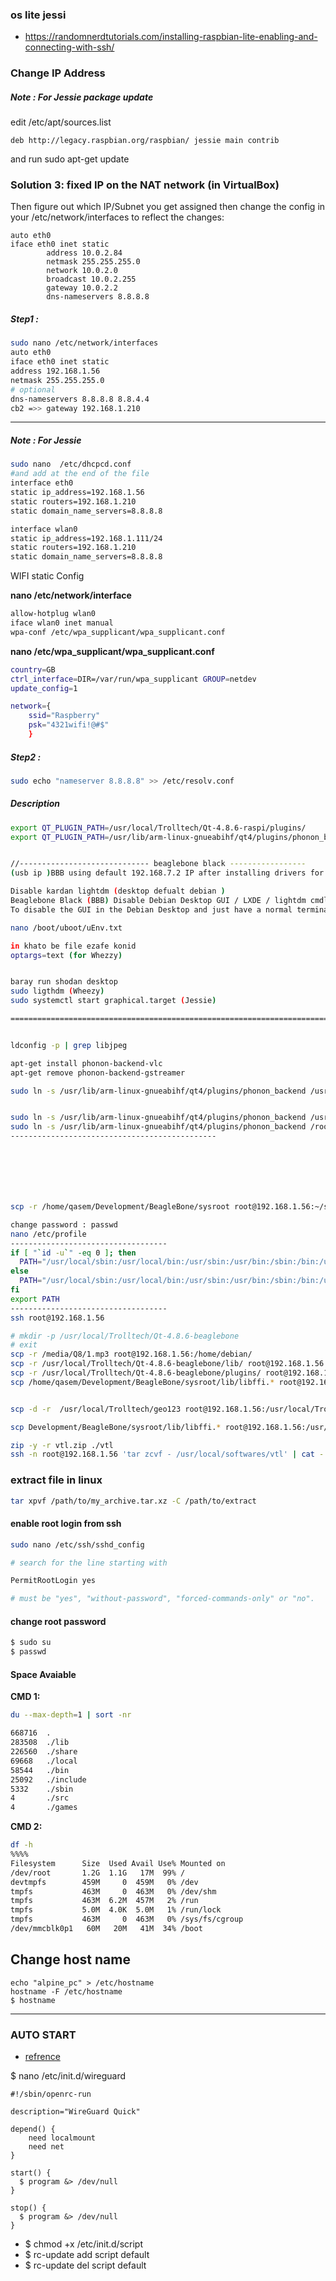 ### os lite jessi
* https://randomnerdtutorials.com/installing-raspbian-lite-enabling-and-connecting-with-ssh/
### Change IP Address

##### Note : For Jessie package update 
edit /etc/apt/sources.list
```bashe
deb http://legacy.raspbian.org/raspbian/ jessie main contrib
```
and run sudo apt-get update

### Solution 3: fixed IP on the NAT network (in VirtualBox)
Then figure out which IP/Subnet you get assigned then change the config in your /etc/network/interfaces to reflect the changes: 
```
auto eth0
iface eth0 inet static
        address 10.0.2.84
        netmask 255.255.255.0
        network 10.0.2.0
        broadcast 10.0.2.255
        gateway 10.0.2.2
        dns-nameservers 8.8.8.8
```


##### Step1 :
```bash
sudo nano /etc/network/interfaces
auto eth0
iface eth0 inet static
address 192.168.1.56
netmask 255.255.255.0
# optional 
dns-nameservers 8.8.8.8 8.8.4.4
cb2 =>> gateway 192.168.1.210
```
_______
##### Note : For Jessie
```bash
sudo nano  /etc/dhcpcd.conf
#and add at the end of the file
interface eth0
static ip_address=192.168.1.56
static routers=192.168.1.210
static domain_name_servers=8.8.8.8

interface wlan0
static ip_address=192.168.1.111/24
static routers=192.168.1.210
static domain_name_servers=8.8.8.8

```
WIFI static Config <br>

**nano /etc/network/interface**
```bash
allow-hotplug wlan0
iface wlan0 inet manual
wpa-conf /etc/wpa_supplicant/wpa_supplicant.conf
```
**nano /etc/wpa_supplicant/wpa_supplicant.conf**
```bash
country=GB
ctrl_interface=DIR=/var/run/wpa_supplicant GROUP=netdev
update_config=1

network={
    ssid="Raspberry"
    psk="4321wifi!@#$"
    }
```
##### Step2 :
```bash
sudo echo "nameserver 8.8.8.8" >> /etc/resolv.conf 
```
##### Description
```bash 
export QT_PLUGIN_PATH=/usr/local/Trolltech/Qt-4.8.6-raspi/plugins/
export QT_PLUGIN_PATH=/usr/lib/arm-linux-gnueabihf/qt4/plugins/phonon_backend


//----------------------------- beaglebone black -----------------
(usb ip )BBB using default 192.168.7.2 IP after installing drivers for this board. 

Disable kardan lightdm (desktop defualt debian )
Beaglebone Black (BBB) Disable Debian Desktop GUI / LXDE / lightdm cmdline=systemd.unit=multi-user.target (for Jessie)
To disable the GUI in the Debian Desktop and just have a normal terminal login, put the following into /boot/uboot/uEnv.txt 

nano /boot/uboot/uEnv.txt

in khato be file ezafe konid
optargs=text (for Whezzy) 


baray run shodan desktop
sudo ligthdm (Wheezy)
sudo systemctl start graphical.target (Jessie)

=======================================================================


ldconfig -p | grep libjpeg

apt-get install phonon-backend-vlc
apt-get remove phonon-backend-gstreamer

sudo ln -s /usr/lib/arm-linux-gnueabihf/qt4/plugins/phonon_backend /usr/local/Trolltech/Qt-4.8.6-raspi/plugins/phonon_backend


sudo ln -s /usr/lib/arm-linux-gnueabihf/qt4/plugins/phonon_backend /usr/bin
sudo ln -s /usr/lib/arm-linux-gnueabihf/qt4/plugins/phonon_backend /root/phonon_backend
----------------------------------------------







scp -r /home/qasem/Development/BeagleBone/sysroot root@192.168.1.56:~/sysroot

change password : passwd
nano /etc/profile
-----------------------------------
if [ "`id -u`" -eq 0 ]; then
  PATH="/usr/local/sbin:/usr/local/bin:/usr/sbin:/usr/bin:/sbin:/bin:/usr/local/Trolltech/Qt-4.8.6-beaglebone/lib"
else
  PATH="/usr/local/sbin:/usr/local/bin:/usr/sbin:/usr/bin:/sbin:/bin:/usr/local/games:/usr/games:/usr/local/Trolltech/Qt-4.8.6-beaglebone/lib"
fi
export PATH
-----------------------------------
ssh root@192.168.1.56

# mkdir -p /usr/local/Trolltech/Qt-4.8.6-beaglebone
# exit
scp -r /media/Q8/1.mp3 root@192.168.1.56:/home/debian/
scp -r /usr/local/Trolltech/Qt-4.8.6-beaglebone/lib/ root@192.168.1.56:/usr/local/Trolltech/Qt-4.8.6-beaglebone
scp -r /usr/local/Trolltech/Qt-4.8.6-beaglebone/plugins/ root@192.168.1.56:/usr/local/Trolltech/Qt-4.8.6-beaglebone
scp /home/qasem/Development/BeagleBone/sysroot/lib/libffi.* root@192.168.1.56:/usr/lib/


scp -d -r  /usr/local/Trolltech/geo123 root@192.168.1.56:/usr/local/Trolltech/

scp Development/BeagleBone/sysroot/lib/libffi.* root@192.168.1.56:/usr/lib/

zip -y -r vtl.zip ./vtl
ssh -n root@192.168.1.56 'tar zcvf - /usr/local/softwares/vtl' | cat - > localZip.tar.gz
```
### extract file in linux 
```bash 
tar xpvf /path/to/my_archive.tar.xz -C /path/to/extract

```
#### enable root login from ssh
```bash
sudo nano /etc/ssh/sshd_config

# search for the line starting with

PermitRootLogin yes 

# must be "yes", "without-password", "forced-commands-only" or "no".

```
#### change root password 
```bash
$ sudo su
$ passwd
```
#### Space Avaiable 
**CMD 1:**
```bash
du --max-depth=1 | sort -nr

668716  .
283508  ./lib
226560  ./share
69668   ./local
58544   ./bin
25092   ./include
5332    ./sbin
4       ./src
4       ./games

```
**CMD 2:**
```bash
df -h
%%%%
Filesystem      Size  Used Avail Use% Mounted on
/dev/root       1.2G  1.1G   17M  99% /
devtmpfs        459M     0  459M   0% /dev
tmpfs           463M     0  463M   0% /dev/shm
tmpfs           463M  6.2M  457M   2% /run
tmpfs           5.0M  4.0K  5.0M   1% /run/lock
tmpfs           463M     0  463M   0% /sys/fs/cgroup
/dev/mmcblk0p1   60M   20M   41M  34% /boot

```

## Change host name 
```
echo "alpine_pc" > /etc/hostname
hostname -F /etc/hostname
$ hostname
```
---
### AUTO START 
* [refrence][1]

$ nano /etc/init.d/wireguard
```
#!/sbin/openrc-run

description="WireGuard Quick"

depend() {
    need localmount
    need net
}

start() {
  $ program &> /dev/null
}

stop() {
  $ program &> /dev/null
}
```
* $ chmod +x /etc/init.d/script
* $ rc-update add script default
* $ rc-update del script default


[1]:https://wiki.gentoo.org/wiki/OpenRC
